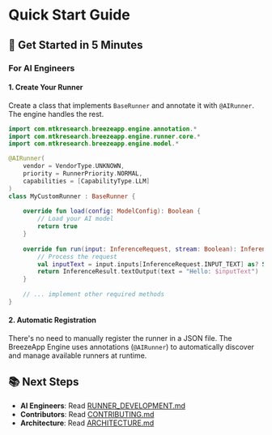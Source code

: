 # Quick Start Guide

## 🚀 Get Started in 5 Minutes


### For AI Engineers

#### 1. Create Your Runner
Create a class that implements `BaseRunner` and annotate it with `@AIRunner`. The engine handles the rest.

```kotlin
import com.mtkresearch.breezeapp.engine.annotation.*
import com.mtkresearch.breezeapp.engine.runner.core.*
import com.mtkresearch.breezeapp.engine.model.*

@AIRunner(
    vendor = VendorType.UNKNOWN,
    priority = RunnerPriority.NORMAL,
    capabilities = [CapabilityType.LLM]
)
class MyCustomRunner : BaseRunner {
    
    override fun load(config: ModelConfig): Boolean {
        // Load your AI model
        return true
    }
    
    override fun run(input: InferenceRequest, stream: Boolean): InferenceResult {
        // Process the request
        val inputText = input.inputs[InferenceRequest.INPUT_TEXT] as? String ?: ""
        return InferenceResult.textOutput(text = "Hello: $inputText")
    }
    
    // ... implement other required methods
}
```

#### 2. Automatic Registration
There's no need to manually register the runner in a JSON file. The BreezeApp Engine uses annotations (`@AIRunner`) to automatically discover and manage available runners at runtime.

## 📚 Next Steps

- **AI Engineers**: Read [RUNNER_DEVELOPMENT.md](./RUNNER_DEVELOPMENT.md)
- **Contributors**: Read [CONTRIBUTING.md](./CONTRIBUTING.md)
- **Architecture**: Read [ARCHITECTURE.md](./ARCHITECTURE.md)